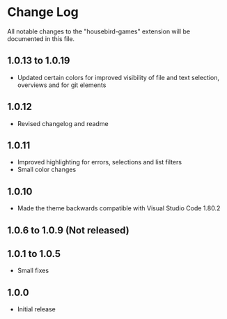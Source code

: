# Change Log

All notable changes to the "housebird-games" extension will be documented in this file.

## 1.0.13 to 1.0.19

- Updated certain colors for improved visibility of file and text selection, overviews and for git elements

## 1.0.12

- Revised changelog and readme


## 1.0.11

- Improved highlighting for errors, selections and list filters
- Small color changes


## 1.0.10

- Made the theme backwards compatible with Visual Studio Code 1.80.2


## 1.0.6 to 1.0.9 (Not released)


## 1.0.1 to 1.0.5

- Small fixes


## 1.0.0

- Initial release
